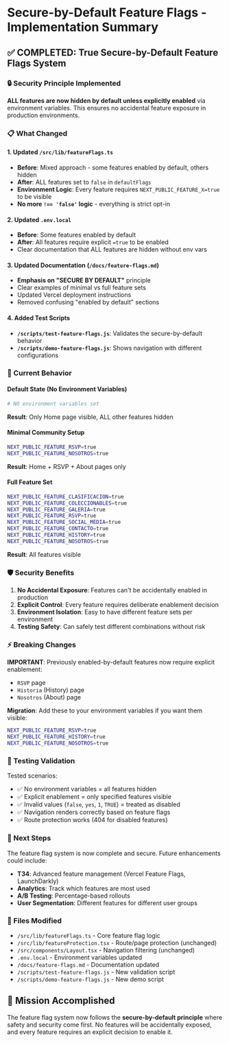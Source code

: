 # Secure-by-Default Feature Flags - Implementation Summary

## ✅ COMPLETED: True Secure-by-Default Feature Flags System

### 🔒 Security Principle Implemented
**ALL features are now hidden by default unless explicitly enabled** via environment variables. This ensures no accidental feature exposure in production environments.

### 📋 What Changed

#### 1. Updated `/src/lib/featureFlags.ts`
- **Before**: Mixed approach - some features enabled by default, others hidden
- **After**: ALL features set to `false` in `defaultFlags`
- **Environment Logic**: Every feature requires `NEXT_PUBLIC_FEATURE_X=true` to be visible
- **No more `!== 'false'` logic** - everything is strict opt-in

#### 2. Updated `.env.local`
- **Before**: Some features enabled by default
- **After**: All features require explicit `=true` to be enabled
- Clear documentation that ALL features are hidden without env vars

#### 3. Updated Documentation (`/docs/feature-flags.md`)
- **Emphasis on "SECURE BY DEFAULT"** principle
- Clear examples of minimal vs full feature sets
- Updated Vercel deployment instructions
- Removed confusing "enabled by default" sections

#### 4. Added Test Scripts
- **`/scripts/test-feature-flags.js`**: Validates the secure-by-default behavior
- **`/scripts/demo-feature-flags.js`**: Shows navigation with different configurations

### 🎯 Current Behavior

#### Default State (No Environment Variables)
```bash
# NO environment variables set
```
**Result**: Only Home page visible, ALL other features hidden

#### Minimal Community Setup
```bash
NEXT_PUBLIC_FEATURE_RSVP=true
NEXT_PUBLIC_FEATURE_NOSOTROS=true
```
**Result**: Home + RSVP + About pages only

#### Full Feature Set
```bash
NEXT_PUBLIC_FEATURE_CLASIFICACION=true
NEXT_PUBLIC_FEATURE_COLECCIONABLES=true
NEXT_PUBLIC_FEATURE_GALERIA=true
NEXT_PUBLIC_FEATURE_RSVP=true
NEXT_PUBLIC_FEATURE_SOCIAL_MEDIA=true
NEXT_PUBLIC_FEATURE_CONTACTO=true
NEXT_PUBLIC_FEATURE_HISTORY=true
NEXT_PUBLIC_FEATURE_NOSOTROS=true
```
**Result**: All features visible

### 🛡️ Security Benefits

1. **No Accidental Exposure**: Features can't be accidentally enabled in production
2. **Explicit Control**: Every feature requires deliberate enablement decision
3. **Environment Isolation**: Easy to have different feature sets per environment
4. **Testing Safety**: Can safely test different combinations without risk

### ⚡ Breaking Changes

**IMPORTANT**: Previously enabled-by-default features now require explicit enablement:
- `RSVP` page
- `Historia` (History) page  
- `Nosotros` (About) page

**Migration**: Add these to your environment variables if you want them visible:
```bash
NEXT_PUBLIC_FEATURE_RSVP=true
NEXT_PUBLIC_FEATURE_HISTORY=true
NEXT_PUBLIC_FEATURE_NOSOTROS=true
```

### 🧪 Testing Validation

Tested scenarios:
- ✅ No environment variables = all features hidden
- ✅ Explicit enablement = only specified features visible
- ✅ Invalid values (`false`, `yes`, `1`, `TRUE`) = treated as disabled
- ✅ Navigation renders correctly based on feature flags
- ✅ Route protection works (404 for disabled features)

### 🚀 Next Steps

The feature flag system is now complete and secure. Future enhancements could include:
- **T34**: Advanced feature management (Vercel Feature Flags, LaunchDarkly)
- **Analytics**: Track which features are most used
- **A/B Testing**: Percentage-based rollouts
- **User Segmentation**: Different features for different user groups

### 📁 Files Modified

- `/src/lib/featureFlags.ts` - Core feature flag logic
- `/src/lib/featureProtection.tsx` - Route/page protection (unchanged)
- `/src/components/Layout.tsx` - Navigation filtering (unchanged) 
- `.env.local` - Environment variables updated
- `/docs/feature-flags.md` - Documentation updated
- `/scripts/test-feature-flags.js` - New validation script
- `/scripts/demo-feature-flags.js` - New demo script

## 🎉 Mission Accomplished

The feature flag system now follows the **secure-by-default principle** where safety and security come first. No features will be accidentally exposed, and every feature requires an explicit decision to enable it.
